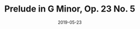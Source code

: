 ---
title: Prelude in G Minor, Op. 23 No. 5
composers: rachmaninoff-sergei
date: 2019-05-23
medialink: https://www.youtube.com/embed/GxCUpVpEIlY?start=260
---
